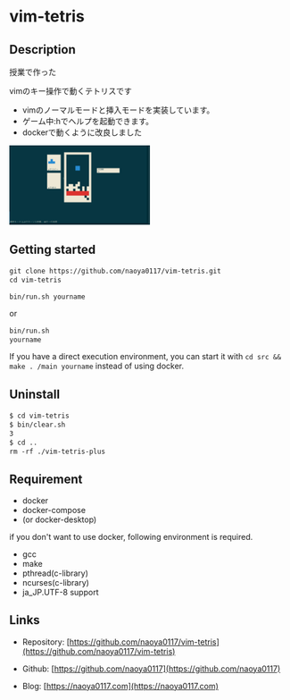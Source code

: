 # vim-tetris
## Description
授業で作った

vimのキー操作で動くテトリスです
- vimのノーマルモードと挿入モードを実装しています。
- ゲーム中:hでヘルプを起動できます。
- dockerで動くように改良しました

<img src="https://github.com/naoya0117/vim-tetris/blob/image/tetris.png?raw=true" width="50%">

## Getting started

```
git clone https://github.com/naoya0117/vim-tetris.git
cd vim-tetris
```
```
bin/run.sh yourname
```
or 
```
bin/run.sh
yourname
```

If you have a direct execution environment, you can start it with ```cd src && make . /main yourname``` instead of using docker.


## Uninstall
```
$ cd vim-tetris
$ bin/clear.sh
3
$ cd ..
rm -rf ./vim-tetris-plus
```

## Requirement
- docker
- docker-compose
- (or docker-desktop)

if you don't want to use docker, following environment is required.
- gcc
- make
- pthread(c-library)
- ncurses(c-library)
- ja_JP.UTF-8 support

## Links
- Repository: [https://github.com/naoya0117/vim-tetris](https://github.com/naoya0117/vim-tetris)

- Github: [https://github.com/naoya0117](https://github.com/naoya0117)

- Blog: [https://naoya0117.com](https://naoya0117.com)
  
